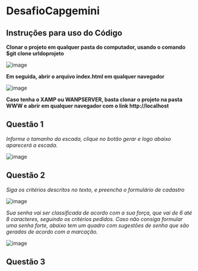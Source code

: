 # DesafioCapgemini

## Instruções para uso do Código


**Clonar o projeto em qualquer pasta do computador, usando o comando $git clone urldoprojeto**

![image](https://user-images.githubusercontent.com/79430482/154869755-e6c9686c-eb54-4bc3-aca7-50cea73e92f8.png)

**Em seguida, abrir o arquivo index.html em qualquer navegador**


![image](https://user-images.githubusercontent.com/79430482/154869879-e655223e-0937-41fe-bddb-4de72d9cbf29.png)

**Caso tenha o XAMP ou WANPSERVER, basta clonar o projeto na pasta WWW e abrir em qualquer navegador com o link http://localhost**


## Questão 1

_Informe o tamanho da escada, clique no botão gerar e logo abaixo aparecerá a escada._

![image](https://user-images.githubusercontent.com/79430482/154875243-eff81d94-f850-4f0a-82c1-f5b79d247290.png)


## Questão 2

_Siga os critérios descritos no texto, e preencha o formulário de cadastro_


![image](https://user-images.githubusercontent.com/79430482/154870427-2784b328-a09e-4249-ad2b-3c1f1c241488.png)

_Sua senha vai ser classificada de acordo com a sua força, que vai de 6 até 8 caracteres, seguindo os critérios pedidos. Caso não consiga formular uma senha forte, abaixo tem um quadro com sugestões de senha que são geradas de acordo com a marcação._


![image](https://user-images.githubusercontent.com/79430482/154871765-9e7fe163-3b4f-4f22-89d8-1cccb88d7f9f.png)



## Questão 3

